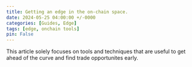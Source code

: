 ```yaml
---
title: Getting an edge in the on-chain space.
date: 2024-05-25 04:00:00 +/-0000
categories: [Guides, Edge]
tags: [edge, onchain tools]
pin: False
---
```


This article solely focuses on tools and techniques that are useful to get ahead of the curve and find trade opportunites early. 
